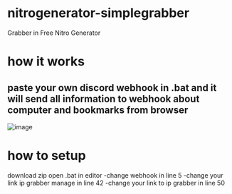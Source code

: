 # nitrogenerator-simplegrabber
Grabber in Free Nitro Generator
# how it works
paste your own discord webhook in .bat
and it will send all information to webhook about computer and bookmarks from browser
---------------------------------------------------------------------------------

![image](https://user-images.githubusercontent.com/98951386/175247622-0ede13f0-a672-4563-b35f-d0233ce4a4e1.png)

# how to setup
download zip
open .bat in editor
-change webhook in line 5
-change your link ip grabber manage in line 42
-change your link to ip grabber in line 50
